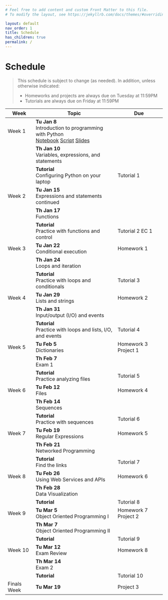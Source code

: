 ```yaml
---
# Feel free to add content and custom Front Matter to this file.
# To modify the layout, see https://jekyllrb.com/docs/themes/#overriding-theme-defaults

layout: default
nav_order: 1
title: Schedule
has_children: true
permalink: /
---
```

# Schedule
> This schedule is subject to change (as needed). In addition, unless otherwise indicated:
> * Homeworks and projects are always due on Tuesday at 11:59PM
> * Tutorials are always due on Friday at 11:59PM

<table class="schedule">
    <thead>
        <tr>
            <th>Week</th>
            <th>Topic</th>
            <!-- <th style="width: 100px;">Assigned</th> -->
            <th>Due</th>
        </tr>
    </thead>
    <tbody>
        <!-- WEEK #1 -->
        <tr>
            <td>Week 1</td>
            <td>
                <strong>Tu Jan 8</strong><br>
                Introduction to programming with Python<br>
                <a class="btn btn-outline" href="https://github.com/eecs110/winter2019-course-files/blob/master/notebooks/01.%20Introduction.ipynb" target="_blank">Notebook</a> 
                <a class="btn btn-outline" href="https://raw.githubusercontent.com/eecs110/winter2019-course-files/master/notebooks/scripts/01_introduction.py" target="_blank">Script</a>
                <a class="btn btn-outline" href="https://docs.google.com/presentation/d/1lFtVbEGrP8PoTZlK-q6SpYLN_B8MDNcN0pBJ_lc7Yd8/edit#slide=id.p" target="_blank">Slides</a>
            </td>
            <!-- <td></td> -->
            <td></td>
        </tr>
        <tr>
            <td></td>
            <td>
                <strong>Th Jan 10</strong><br>
                Variables, expressions, and statements
            </td>
            <!-- <td></td> -->
            <td></td>
        </tr>
        <tr>
            <td></td>
            <td>
                <strong>Tutorial</strong><br>
                Configuring Python on your laptop
            </td>
            <!-- <td>
                <a class="btn btn-outline" href="https://docs.google.com/document/d/1D2Y6u2hZm2zdyLB9IRjrS-IKhDR1v65ZfgxYIVYc0Hk/edit?usp=sharing" target="_blank">Tutorial 1</a>
                <a class="btn btn-outline" href="https://docs.google.com/document/d/1FKPwPzM-d_R1mLhN4jUQ6hnzpeH3dXfjncjzMpxM-Fg/edit#" target="_blank">EC 1</a>
            </td> -->
            <td><span class="label label-default">Tutorial 1</span></td>
        </tr>
        <!-- WEEK #2 -->
        <tr>
            <td>Week 2</td>
            <td>
                <strong>Tu Jan 15</strong><br>
                Expressions and statements continued<br>
            </td>
            <!-- <td><a href="#">Homework 1</a></td> -->
            <td></td>
        </tr>
        <tr>
            <td></td>
            <td>
                <strong>Th Jan 17</strong><br>
                Functions
            </td>
            <!-- <td></td> -->
            <td></td>
        </tr>
        <tr>
            <td></td>
            <td>
                <strong>Tutorial</strong><br>
                Practice with functions and control
            </td>
            <!-- <td><a href="#">Tutorial 2</a></td> -->
            <td>   
                <span class="label label-default">Tutorial 2</span>
                <span class="label label-green">EC 1</span>
            </td>
        </tr>
        <!-- WEEK #3 -->
        <tr>
            <td>Week 3</td>
            <td>
                <strong>Tu Jan 22</strong><br>
                Conditional execution<br>
            </td>
            <!-- <td>
                <a href="#">Homework 2</a><br>
                <a href="#">Project 1</a>
            </td> -->
            <td><span class="label label-default">Homework 1</span></td>
        </tr>
        <tr>
            <td></td>
            <td>
                <strong>Th Jan 24</strong><br>
                Loops and iteration
            </td>
            <!-- <td></td> -->
            <td></td>
        </tr>
        <tr>
            <td></td>
            <td>
                <strong>Tutorial</strong><br>
                Practice with loops and conditionals
            </td>
            <!-- <td><a href="#">Tutorial 3</a></td> -->
            <td><span class="label label-default">Tutorial 3</span></td>
        </tr>
        <!-- WEEK #4 -->
        <tr>
            <td>Week 4</td>
            <td>
                <strong>Tu Jan 29</strong><br>
                Lists and strings<br>
            </td>
            <!-- <td><a href="#">Homework 3</a></td> -->
            <td><span class="label label-default">Homework 2</span></td>
        </tr>
        <tr>
            <td></td>
            <td>
                <strong>Th Jan 31</strong><br>
                Input/output (I/O) and events
            </td>
            <!-- <td></td> -->
            <td></td>
        </tr>
        <tr>
            <td></td>
            <td>
                <strong>Tutorial</strong><br>
                Practice with loops and lists, I/O, and events
            </td>
            <!-- <td><a href="#">Tutorial 4</a></td> -->
            <td><span class="label label-default">Tutorial 4</span></td>
        </tr>
        <!-- WEEK #5 -->
        <tr>
            <td>Week 5</td>
            <td>
                <strong>Tu Feb 5</strong><br>
                Dictionaries<br>
            </td>
            <!-- <td><a href="#">Homework 4</a></td> -->
            <td>
                <span class="label label-default">Homework 3</span>
                <span class="label label-purple">Project 1</span>
            </td>
        </tr>
        <tr>
            <td></td>
            <td>
                <strong>Th Feb 7</strong><br>
                <span class="label label-blue">Exam 1</span>
            </td>
            <!-- <td></td> -->
            <td></td>
        </tr>
        <tr>
            <td></td>
            <td>
                <strong>Tutorial</strong><br>
                Practice analyzing files
            </td>
            <!-- <td><a href="#">Tutorial 5</a></td> -->
            <td><span class="label label-default">Tutorial 5</span></td>
        </tr>
        <!-- WEEK #6 -->
        <tr>
            <td>Week 6</td>
            <td>
                <strong>Tu Feb 12</strong><br>
                Files<br>
            </td>
            <!-- <td>
                <a href="#">Homework 5</a>
                <a href="#">Project 2</a>
            </td> -->
            <td>
                <span class="label label-default">Homework 4</span>
            </td>
        </tr>
        <tr>
            <td></td>
            <td>
                <strong>Th Feb 14</strong><br>
                Sequences
            </td>
            <!-- <td></td> -->
            <td></td>
        </tr>
        <tr>
            <td></td>
            <td>
                <strong>Tutorial</strong><br>
                Practice with sequences
            </td>
            <!-- <td><a href="#">Tutorial 6</a></td> -->
            <td><span class="label label-default">Tutorial 6</span></td>
        </tr>
        <!-- WEEK #7 -->
        <tr>
            <td>Week 7</td>
            <td>
                <strong>Tu Feb 19</strong><br>
                Regular Expressions<br>
            </td>
            <!-- <td>
                <a href="#">Homework 6</a>
            </td> -->
            <td>
                <span class="label label-default">Homework 5</span>
            </td>
        </tr>
        <tr>
            <td></td>
            <td>
                <strong>Th Feb 21</strong><br>
                Networked Programming
            </td>
            <!-- <td></td> -->
            <td></td>
        </tr>
        <tr>
            <td></td>
            <td>
                <strong>Tutorial</strong><br>
                Find the links 
            </td>
            <!-- <td><a href="#">Tutorial 7</a></td> -->
            <td><span class="label label-default">Tutorial 7</span></td>
        </tr>
        <!-- WEEK #8 -->
        <tr>
            <td>Week 8</td>
            <td>
                <strong>Tu Feb 26</strong><br>
                Using Web Services and APIs<br>
            </td>
            <!-- <td>
                <a href="#">Homework 7</a>
            </td> -->
            <td>
                <span class="label label-default">Homework 6</span>
            </td>
        </tr>
        <tr>
            <td></td>
            <td>
                <strong>Th Feb 28</strong><br>
                Data Visualization
            </td>
            <!-- <td></td> -->
            <td></td>
        </tr>
        <tr>
            <td></td>
            <td>
                <strong>Tutorial</strong><br>
            </td>
            <!-- <td><a href="#">Tutorial 8</a></td> -->
            <td><span class="label label-default">Tutorial 8</span></td>
        </tr>
        <!-- WEEK #9 -->
        <tr>
            <td>Week 9</td>
            <td>
                <strong>Tu Mar 5</strong><br>
                Object Oriented Programming I<br>
            </td>
            <!-- <td>
                <a href="#">Homework 8</a><br>
                <a href="#">Project 3</a>
            </td> -->
            <td>
                <span class="label label-default">Homework 7</span>
                <span class="label label-purple">Project 2</span>
            </td>
        </tr>
        <tr>
            <td></td>
            <td>
                <strong>Th Mar 7</strong><br>
                Object Oriented Programming II
            </td>
            <!-- <td></td> -->
            <td></td>
        </tr>
        <tr>
            <td></td>
            <td>
                <strong>Tutorial</strong><br>
            </td>
            <!-- <td><a href="#">Tutorial 9</a></td> -->
            <td><span class="label label-default">Tutorial 9</span></td>
        </tr>
        <!-- WEEK #10 -->
        <tr>
            <td>Week 10</td>
            <td>
                <strong>Tu Mar 12</strong><br>
                Exam Review<br>
            </td>
            <!-- <td></td> -->
            <td>
                <span class="label label-default">Homework 8</span>
            </td>
        </tr>
        <tr>
            <td></td>
            <td>
                <strong>Th Mar 14</strong><br>
                <span class="label label-blue">Exam 2</span>
            </td>
            <!-- <td></td> -->
            <td></td>
        </tr>
        <tr>
            <td></td>
            <td>
                <strong>Tutorial</strong><br>
            </td>
            <!-- <td><a href="#">Tutorial 10</a></td> -->
            <td><span class="label label-default">Tutorial 10</span></td>
        </tr>
        <!-- FINALS WEEK -->
        <tr>
            <td>Finals Week</td>
            <td>
                <strong>Tu Mar 19</strong><br>
            </td>
            <!-- <td></td> -->
            <td>
                <span class="label label-purple">Project 3</span>
            </td>
        </tr>
    </tbody>
</table>